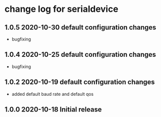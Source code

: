 # change log for serialdevice

## 1.0.5 2020-10-30 default configuration changes

- bugfixing

## 1.0.4 2020-10-25 default configuration changes

- bugfixing

## 1.0.2 2020-10-19 default configuration changes

- added default baud rate and default qos

## 1.0.0 2020-10-18 Initial release
